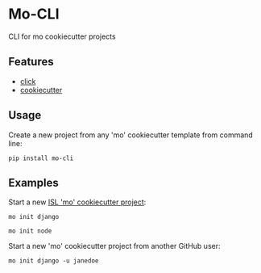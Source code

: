 # Mo-CLI
CLI for mo cookiecutter projects

## Features
* [click](https://github.com/pallets/click)
* [cookiecutter](https://github.com/audreyr/cookiecutter)

## Usage
Create a new project from any 'mo' cookiecutter template from command line:

```
pip install mo-cli
```

## Examples
Start a new [ISL 'mo' cookiecutter project](https://github.com/istrategylabs?utf8=%E2%9C%93&query=mo):
```
mo init django
```
```
mo init node
```

Start a new 'mo' cookiecutter project from another GitHub user:
```
mo init django -u janedoe
```

